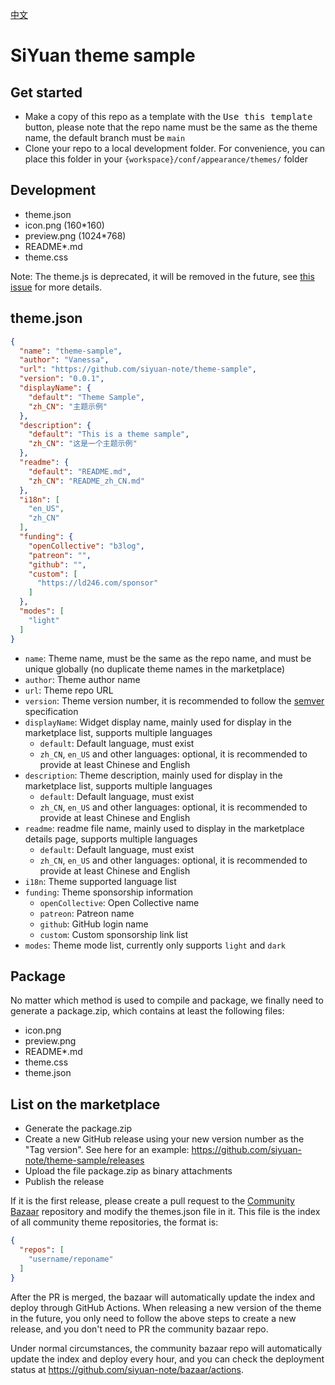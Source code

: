 [中文](https://github.com/siyuan-note/theme-sample/blob/main/README_zh_CN.md)

# SiYuan theme sample

## Get started

* Make a copy of this repo as a template with the <kbd>Use this template</kbd> button, please note that the repo name
  must be the same as the theme name, the default branch must be `main`
* Clone your repo to a local development folder. For convenience, you can place this folder in
  your `{workspace}/conf/appearance/themes/` folder

## Development

* theme.json
* icon.png (160*160)
* preview.png (1024*768)
* README*.md
* theme.css

Note: The theme.js is deprecated, it will be removed in the future,
see [this issue](https://github.com/siyuan-note/siyuan/issues/8178) for more details.

## theme.json

```json
{
  "name": "theme-sample",
  "author": "Vanessa",
  "url": "https://github.com/siyuan-note/theme-sample",
  "version": "0.0.1",
  "displayName": {
    "default": "Theme Sample",
    "zh_CN": "主题示例"
  },
  "description": {
    "default": "This is a theme sample",
    "zh_CN": "这是一个主题示例"
  },
  "readme": {
    "default": "README.md",
    "zh_CN": "README_zh_CN.md"
  },
  "i18n": [
    "en_US",
    "zh_CN"
  ],
  "funding": {
    "openCollective": "b3log",
    "patreon": "",
    "github": "",
    "custom": [
      "https://ld246.com/sponsor"
    ]
  },
  "modes": [
    "light"
  ]
}
```

* `name`: Theme name, must be the same as the repo name, and must be unique globally (no duplicate theme names in the
  marketplace)
* `author`: Theme author name
* `url`: Theme repo URL
* `version`: Theme version number, it is recommended to follow the [semver](https://semver.org/) specification
* `displayName`: Widget display name, mainly used for display in the marketplace list, supports multiple languages
    * `default`: Default language, must exist
    * `zh_CN`, `en_US` and other languages: optional, it is recommended to provide at least Chinese and English
* `description`: Theme description, mainly used for display in the marketplace list, supports multiple languages
    * `default`: Default language, must exist
    * `zh_CN`, `en_US` and other languages: optional, it is recommended to provide at least Chinese and English
* `readme`: readme file name, mainly used to display in the marketplace details page, supports multiple languages
    * `default`: Default language, must exist
    * `zh_CN`, `en_US` and other languages: optional, it is recommended to provide at least Chinese and English
* `i18n`: Theme supported language list
* `funding`: Theme sponsorship information
    * `openCollective`: Open Collective name
    * `patreon`: Patreon name
    * `github`: GitHub login name
    * `custom`: Custom sponsorship link list
* `modes`: Theme mode list, currently only supports `light` and `dark`

## Package

No matter which method is used to compile and package, we finally need to generate a package.zip, which contains at
least the following files:

* icon.png
* preview.png
* README*.md
* theme.css
* theme.json

## List on the marketplace

* Generate the package.zip
* Create a new GitHub release using your new version number as the "Tag version". See here for an
  example: https://github.com/siyuan-note/theme-sample/releases
* Upload the file package.zip as binary attachments
* Publish the release

If it is the first release, please create a pull request to
the [Community Bazaar](https://github.com/siyuan-note/bazaar) repository and modify the themes.json file in it. This
file is the index of all community theme repositories, the format is:

```json
{
  "repos": [
    "username/reponame"
  ]
}
```

After the PR is merged, the bazaar will automatically update the index and deploy through GitHub Actions. When releasing
a new version of the theme in the future, you only need to follow the above steps to create a new release, and you
don't need to PR the community bazaar repo.

Under normal circumstances, the community bazaar repo will automatically update the index and deploy every hour,
and you can check the deployment status at https://github.com/siyuan-note/bazaar/actions.
